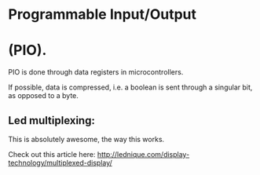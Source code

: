 
# Programmable Input/Output
# (PIO).

PIO is done through data registers in microcontrollers.

If possible, data is compressed, i.e. a boolean is sent through a singular
bit, as opposed to a byte.


## Led multiplexing:
This is absolutely awesome, the way this works.

Check out this article here:
http://lednique.com/display-technology/multiplexed-display/


